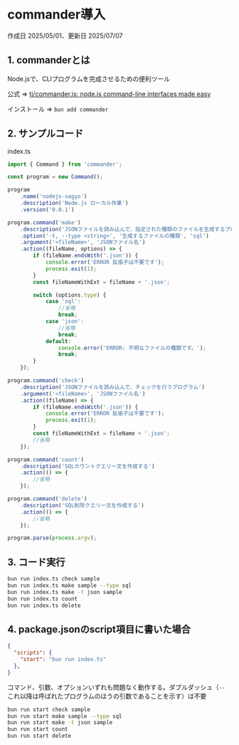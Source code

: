 # commander導入

作成日 2025/05/01、更新日 2025/07/07

## 1. commanderとは

Node.jsで、CLIプログラムを完成させるための便利ツール

公式 => [tj/commander.js: node.js command-line interfaces made easy](https://github.com/tj/commander.js)

インストール => `bun add commander`

## 2. サンプルコード

index.ts

```javascript
import { Command } from 'commander';

const program = new Command();

program
    .name('nodejs-sagyo')
    .description('Node.js ローカル作業')
    .version('0.0.1')

program.command('make')
    .description('JSONファイルを読み込んで、指定された種類のファイルを生成するプログラム')
    .option('-t, --type <string>', '生成するファイルの種類', 'sql')
    .argument('<fileName>', 'JSONファイル名')
    .action((fileName, options) => {
        if (fileName.endsWith('.json')) {
            console.error('ERROR 拡張子は不要です');
            process.exit(1);
        }
        const fileNameWithExt = fileName + '.json';

        switch (options.type) {
            case 'sql':
                //省略
                break;
            case 'json':
                //省略
                break;
            default:
                console.error('ERROR: 不明なファイルの種類です。');
                break;
        }
    });

program.command('check')
    .description('JSONファイルを読み込んで、チェックを行うプログラム')
    .argument('<fileName>', 'JSONファイル名')
    .action((fileName) => {
        if (fileName.endsWith('.json')) {
            console.error('ERROR 拡張子は不要です');
            process.exit(1);
        }
        const fileNameWithExt = fileName + '.json';
        //省略
    });

program.command('count')
    .description('SQLカウントクエリー文を作成する')
    .action(() => {
        //省略
    });

program.command('delete')
    .description('SQL削除クエリー文を作成する')
    .action(() => {
        //省略
    });

program.parse(process.argv);
```

## 3. コード実行

```bash
bun run index.ts check sample
bun run index.ts make sample --type sql
bun run index.ts make -t json sample
bun run index.ts count
bun run index.ts delete
```

## 4. package.jsonのscript項目に書いた場合

```json
{
  "scripts": {
    "start": "bun run index.ts"
  },
}

```

コマンド、引数、オプションいずれも問題なく動作する。ダブルダッシュ（`--` これ以降は呼ばれたプログラムのほうの引数であることを示す）は不要

```bash
bun run start check sample
bun run start make sample --type sql
bun run start make -t json sample
bun run start count
bun run start delete
```
